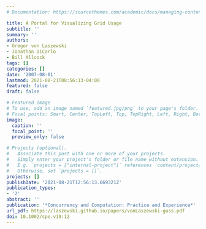 ```yaml
---
# Documentation: https://sourcethemes.com/academic/docs/managing-content/

title: A Portal for Visualizing Grid Usage
subtitle: ''
summary: ''
authors:
- Gregor von Laszewski
- Jonathan DiCarlo
- Bill Allcock
tags: []
categories: []
date: '2007-08-01'
lastmod: 2021-08-21T08:56:13-04:00
featured: false
draft: false

# Featured image
# To use, add an image named `featured.jpg/png` to your page's folder.
# Focal points: Smart, Center, TopLeft, Top, TopRight, Left, Right, BottomLeft, Bottom, BottomRight.
image:
  caption: ''
  focal_point: ''
  preview_only: false

# Projects (optional).
#   Associate this post with one or more of your projects.
#   Simply enter your project's folder or file name without extension.
#   E.g. `projects = ["internal-project"]` references `content/project/deep-learning/index.md`.
#   Otherwise, set `projects = []`.
projects: []
publishDate: '2021-08-21T12:56:13.669321Z'
publication_types:
- '2'
abstract: ''
publication: '*Concurrency and Computation: Practice and Experience*'
url_pdf: https://laszewski.github.io/papers/vonLaszewski-guss.pdf
doi: 10.1002/cpe.v19:12
---
```


